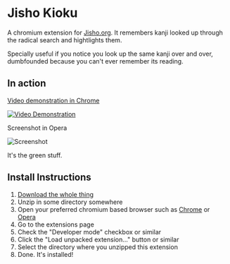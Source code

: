 Jisho Kioku
===========

A chromium extension for [Jisho.org](http://jisho.org). It remembers kanji looked up through the radical search and hightlights them.

Specially useful if you notice you look up the same kanji over and over, dumbfounded because you can't ever remember its reading.

## In action

[Video demonstration in Chrome](https://youtu.be/72nJWn-xQ7o)

[![Video Demonstration](http://img.youtube.com/vi/72nJWn-xQ7o/0.jpg)](https://youtu.be/72nJWn-xQ7o)

Screenshot in Opera

![Screenshot](http://i.imgur.com/YVn8HzB.png)

It's the green stuff.


## Install Instructions

1. [Download the whole thing](https://github.com/odraencoded/jisho-kioku/archive/master.zip)
2. Unzip in some directory somewhere
3. Open your preferred chromium based browser such as [Chrome](http://www.google.com/chrome) or [Opera](http://opera.com)
4. Go to the extensions page
5. Check the "Developer mode" checkbox or similar
6. Click the "Load unpacked extension..." button or similar
7. Select the directory where you unzipped this extension
8. Done. It's installed!
